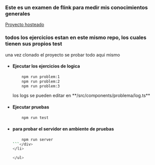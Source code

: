 ### Este es un examen de flink para medir mis conocimientos generales

<a href="https://secret-brook-99851.herokuapp.com/">Proyecto hosteado</a>


<h3>todos los ejercicios estan en este mismo repo, los cuales tienen sus propios test</h3>
<p>una vez clonado el proyecto se probar todo aqui mismo</p>

<ul>

<li>
  <div>
  
<h4>Ejecutar los ejercicios de logica</h4>

```bash
	npm run problem:1
	npm run problem:2
	npm run problem:3
```
<p>los logs se pueden editar en **/src/components/problema/log.ts** </p>
</div>
</li>
<li>
  <div>
<h4>Ejecutar pruebas</h4>

```bash
	npm run test
```
</div>
</li>
<li>
  <div>
<h4>para probar el servidor en ambiente de pruebas</h4>

```bash
	npm run server
```</div>
</li>

</ul>
